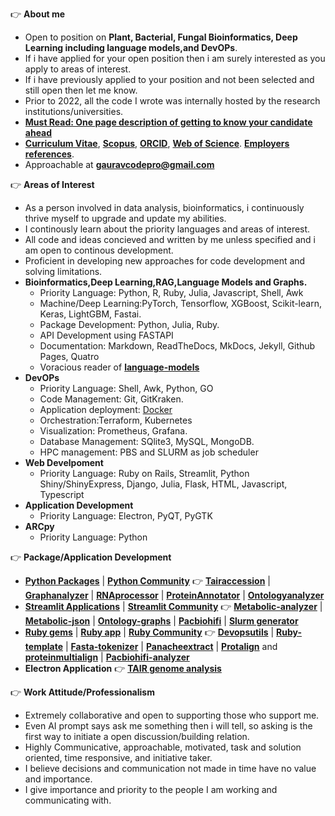 <p align = "justify">

👉 **About me** 
- Open to position on **Plant, Bacterial, Fungal Bioinformatics, Deep Learning including language models,and DevOPs**.
- If i have applied for your open position then i am surely interested as you apply to areas of interest.
- If i have previously applied to your position and not been selected and still open then let me know.
- Prior to 2022, all the code I wrote was internally hosted by the research institutions/universities.
- [**Must Read: One page description of getting to know your candidate ahead**](https://github.com/gauravcodepro/gauravcodepro/blob/main/aptitude.md)
- [**Curriculum Vitae**](https://github.com/gauravcodepro/gauravcodepro/blob/main/Curriculum_Vitae_Gaurav_Sablok_2024.pdf), [**Scopus**](https://www.scopus.com/authid/detail.uri?authorId=36633064300), [**ORCID**](https://orcid.org/0000-0002-4157-9405), [**Web of Science**](https://www.webofscience.com/wos/author/record/C-5940-2014). [**Employers references**](https://github.com/gauravcodepro/gauravcodepro/blob/main/references.pdf).
- Approachable at [**gauravcodepro@gmail.com**](mailto:gauravcodepro@gmail.com)
  
👉 **Areas of Interest**
- As a person involved in data analysis, bioinformatics, i continuously thrive myself to upgrade and update my abilities.
- I continously learn about the priority languages and areas of interest.
- All code and ideas concieved and written by me unless specified and i am open to continous development.
- Proficient in developing new approaches for code development and solving limitations.
- **Bioinformatics,Deep Learning,RAG,Language Models and Graphs.**
  - Priority Language: Python, R, Ruby, Julia, Javascript, Shell, Awk
  - Machine/Deep Learning:PyTorch, Tensorflow, XGBoost, Scikit-learn, Keras, LightGBM, Fastai.
  - Package Development: Python, Julia, Ruby.
  - API Development using FASTAPI
  - Documentation: Markdown, ReadTheDocs, MkDocs, Jekyll, Github Pages, Quatro
  - Voracious reader of [**language-models**](https://paperswithcode.com/)
- **DevOPs**
  - Priority Language: Shell, Awk, Python, GO
  - Code Management: Git, GitKraken.
  - Application deployment: [Docker](https://hub.docker.com/u/gauravcodepro)
  - Orchestration:Terraform, Kubernetes
  - Visualization: Prometheus, Grafana.
  - Database Management: SQlite3, MySQL, MongoDB.
  - HPC management: PBS and SLURM as job scheduler
- **Web Develpoment**
  - Priority Language: Ruby on Rails, Streamlit, Python Shiny/ShinyExpress, Django, Julia, Flask, HTML, Javascript, Typescript
- **Application Development**
  - Priority Language: Electron, PyQT, PyGTK
- **ARCpy**
  - Priority Language: Python

👉 **Package/Application Development**
- [**Python Packages**](https://pypi.org/user/gauravcodepro/) | [**Python Community**](https://www.python.org/community/)  👉 [**Tairaccession**](https://github.com/gauravcodepro/tairaccession) | [**Graphanalyzer**](https://github.com/gauravcodepro/graphanalyzer) | [**RNAprocessor**](https://github.com/gauravcodepro/rnaprocessor) | [**ProteinAnnotator**](https://github.com/gauravcodepro/protein-annotator) | [**Ontologyanalyzer**](https://github.com/gauravcodepro/ontologyanalyzer)
- [**Streamlit Applications**](https://streamlit.io/) | [**Streamlit Community**](https://discuss.streamlit.io/) 👉 [**Metabolic-analyzer**](https://github.com/gauravcodepro/BIGG-metabolic-analyzer-API) | [**Metabolic-json**](https://github.com/gauravcodepro/metabolic-json-modelling) | [**Ontology-graphs**](https://github.com/gauravcodepro/arabidopsis-ontology-graphs) | [**Pacbiohifi**](https://github.com/gauravcodepro/pacbiohifi) | [**Slurm generator**](https://github.com/gauravcodepro/universitat-potsdam-devops-application)
- [**Ruby gems**](https://rubygems.org/profiles/gauravcodepro) | [**Ruby app**](https://www.ruby-forum.com/) | [**Ruby Community**](https://www.ruby-forum.com/) 👉 [**Devopsutils**](https://github.com/gauravcodepro/devops-system) | [**Ruby-template**](https://github.com/gauravcodepro/ruby_gem_creator) | [**Fasta-tokenizer**](https://github.com/gauravcodepro/pacbiohifi-motif-scanner) | [**Panacheextract**](https://rubygems.org/gems/panacheextract) | [**Protalign**](https://github.com/gauravcodepro/proteinalignment-annotation-gem) and [**proteinmultialign**](https://github.com/gauravcodepro/protein-multialign-gem) | [**Pacbiohifi-analyzer**](https://github.com/gauravcodepro/pacbiohifi-analyzer) 
- **Electron Application** 👉 [**TAIR genome analysis**](https://github.com/gauravcodepro/arabidopsis-tair-application)

👉 **Work Attitude/Professionalism**
- Extremely collaborative and open to supporting those who support me.
- Even AI prompt says ask me something then i will tell, so asking is the first way to initiate a open discussion/building relation.
- Highly Communicative, approachable, motivated, task and solution oriented, time responsive, and initiative taker.
- I believe decisions and communication not made in time have no value and importance.
- I give importance and priority to the people I am working and communicating with.

